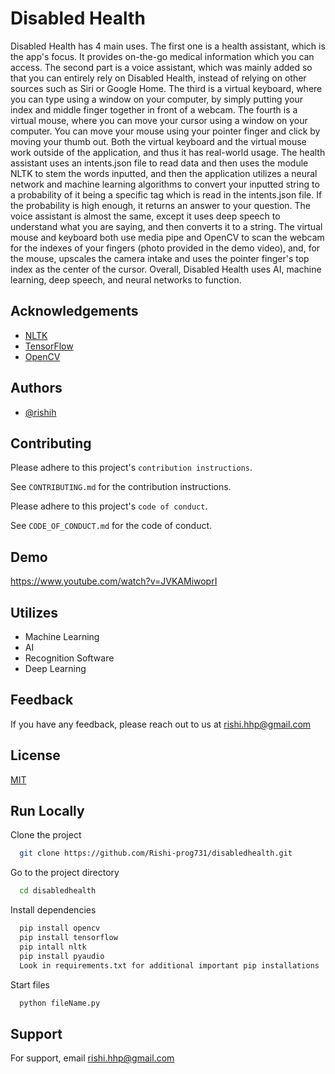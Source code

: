 
# Disabled Health

Disabled Health has 4 main uses. The first one is a health assistant, which is the app's focus. It provides on-the-go medical information which you can access. The second part is a voice assistant, which was mainly added so that you can entirely rely on Disabled Health, instead of relying on other sources such as Siri or Google Home. The third is a virtual keyboard, where you can type using a window on your computer, by simply putting your index and middle finger together in front of a webcam. The fourth is a virtual mouse, where you can move your cursor using a window on your computer. You can move your mouse using your pointer finger and click by moving your thumb out. Both the virtual keyboard and the virtual mouse work outside of the application, and thus it has real-world usage. The health assistant uses an intents.json file to read data and then uses the module NLTK to stem the words inputted, and then the application utilizes a neural network and machine learning algorithms to convert your inputted string to a probability of it being a specific tag which is read in the intents.json file. If the probability is high enough, it returns an answer to your question. The voice assistant is almost the same, except it uses deep speech to understand what you are saying, and then converts it to a string. The virtual mouse and keyboard both use media pipe and OpenCV to scan the webcam for the indexes of your fingers (photo provided in the demo video), and, for the mouse, upscales the camera intake and uses the pointer finger's top index as the center of the cursor. Overall, Disabled Health uses AI, machine learning, deep speech, and neural networks to function.  


## Acknowledgements

 - [NLTK](https://github.com/nltk/nltk)
 - [TensorFlow](https://github.com/tensorflow/tensorflow)
 - [OpenCV](https://github.com/opencv/opencv)


## Authors

- [@rishih](https://www.github.com/Rishi-prog731)


## Contributing

Please adhere to this project's `contribution instructions`.

See `CONTRIBUTING.md` for the contribution instructions.

Please adhere to this project's `code of conduct`.

See `CODE_OF_CONDUCT.md` for the code of conduct.

## Demo

https://www.youtube.com/watch?v=JVKAMiwoprI  


## Utilizes

- Machine Learning
- AI
- Recognition Software
- Deep Learning


## Feedback

If you have any feedback, please reach out to us at rishi.hhp@gmail.com


## License

[MIT](https://choosealicense.com/licenses/mit/)


## Run Locally

Clone the project

```bash
  git clone https://github.com/Rishi-prog731/disabledhealth.git
```

Go to the project directory

```bash
  cd disabledhealth
```

Install dependencies

```bash
  pip install opencv
  pip install tensorflow
  pip intall nltk
  pip install pyaudio 
  Look in requirements.txt for additional important pip installations
```

Start files

```bash
  python fileName.py
```


## Support

For support, email rishi.hhp@gmail.com

